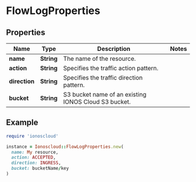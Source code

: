 # FlowLogProperties

## Properties

| Name | Type | Description | Notes |
| ---- | ---- | ----------- | ----- |
| **name** | **String** | The name of the  resource. |  |
| **action** | **String** | Specifies the traffic action pattern. |  |
| **direction** | **String** | Specifies the traffic direction pattern. |  |
| **bucket** | **String** | S3 bucket name of an existing IONOS Cloud S3 bucket. |  |

## Example

```ruby
require 'ionoscloud'

instance = Ionoscloud::FlowLogProperties.new(
  name: My resource,
  action: ACCEPTED,
  direction: INGRESS,
  bucket: bucketName/key
)
```

